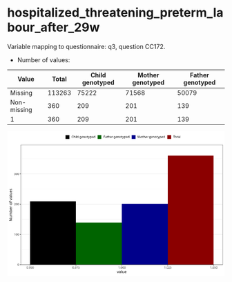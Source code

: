 # hospitalized_threatening_preterm_labour_after_29w
Variable mapping to questionnaire: q3, question CC172.
- Number of values:

| Value | Total | Child genotyped | Mother genotyped | Father genotyped |
| ----- | ----- | --------------- | ---------------- | ---------------- |
| Missing | 113263 | 75222 | 71568 | 50079 |
| Non-missing | 360 | 209 | 201 | 139 |
| 1 | 360 | 209 | 201 | 139 |



![](hospitalized_threatening_preterm_labour_after_29w_n.png)



